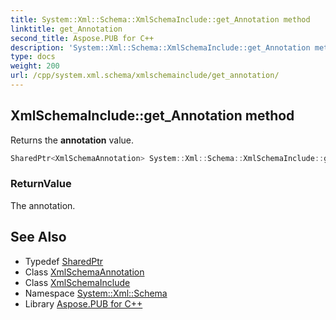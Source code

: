 ```yaml
---
title: System::Xml::Schema::XmlSchemaInclude::get_Annotation method
linktitle: get_Annotation
second_title: Aspose.PUB for C++
description: 'System::Xml::Schema::XmlSchemaInclude::get_Annotation method. Returns the annotation value in C++.'
type: docs
weight: 200
url: /cpp/system.xml.schema/xmlschemainclude/get_annotation/
---
```

## XmlSchemaInclude::get_Annotation method


Returns the **annotation** value.

```cpp
SharedPtr<XmlSchemaAnnotation> System::Xml::Schema::XmlSchemaInclude::get_Annotation()
```


### ReturnValue

The annotation.

## See Also

* Typedef [SharedPtr](../../../system/sharedptr/)
* Class [XmlSchemaAnnotation](../../xmlschemaannotation/)
* Class [XmlSchemaInclude](../)
* Namespace [System::Xml::Schema](../../)
* Library [Aspose.PUB for C++](../../../)

